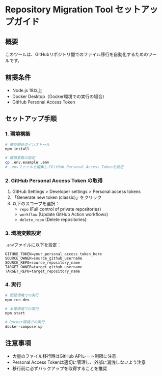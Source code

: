 # Repository Migration Tool セットアップガイド

## 概要

このツールは、GitHubリポジトリ間でのファイル移行を自動化するためのツールです。

## 前提条件

- Node.js 18以上
- Docker Desktop（Docker環境での実行の場合）
- GitHub Personal Access Token

## セットアップ手順

### 1. 環境構築

```bash
# 依存関係のインストール
npm install

# 環境変数の設定
cp .env.example .env
# .envファイルを編集してGitHub Personal Access Tokenを設定
```

### 2. GitHub Personal Access Token の取得

1. GitHub Settings > Developer settings > Personal access tokens
2. 「Generate new token (classic)」をクリック
3. 以下のスコープを選択：
   - `repo` (Full control of private repositories)
   - `workflow` (Update GitHub Action workflows)
   - `delete_repo` (Delete repositories)

### 3. 環境変数設定

`.env`ファイルに以下を設定：

```
GITHUB_TOKEN=your_personal_access_token_here
SOURCE_OWNER=source_github_username
SOURCE_REPO=source_repository_name
TARGET_OWNER=target_github_username
TARGET_REPO=target_repository_name
```

### 4. 実行

```bash
# 開発環境での実行
npm run dev

# 本番環境での実行
npm start

# Docker環境での実行
docker-compose up
```

## 注意事項

- 大量のファイル移行時はGitHub APIレート制限に注意
- Personal Access Tokenは適切に管理し、外部に漏洩しないよう注意
- 移行前に必ずバックアップを取得することを推奨
